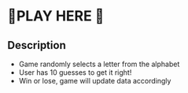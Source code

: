 # 🔮PLAY HERE 🔮

## Description
* Game randomly selects a letter from the alphabet
* User has 10 guesses to get it right!
* Win or lose, game will update data accordingly
